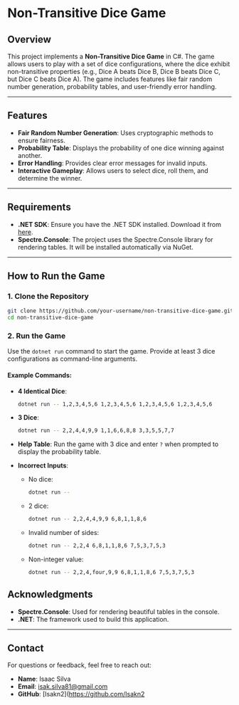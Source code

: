 # Non-Transitive Dice Game

## Overview
This project implements a **Non-Transitive Dice Game** in C#. The game allows users to play with a set of dice configurations, where the dice exhibit non-transitive properties (e.g., Dice A beats Dice B, Dice B beats Dice C, but Dice C beats Dice A). The game includes features like fair random number generation, probability tables, and user-friendly error handling.

---

## Features
- **Fair Random Number Generation**: Uses cryptographic methods to ensure fairness.
- **Probability Table**: Displays the probability of one dice winning against another.
- **Error Handling**: Provides clear error messages for invalid inputs.
- **Interactive Gameplay**: Allows users to select dice, roll them, and determine the winner.

---

## Requirements
- **.NET SDK**: Ensure you have the .NET SDK installed. Download it from [here](https://dotnet.microsoft.com/download).
- **Spectre.Console**: The project uses the Spectre.Console library for rendering tables. It will be installed automatically via NuGet.

---

## How to Run the Game

### 1. Clone the Repository
```bash
git clone https://github.com/your-username/non-transitive-dice-game.git
cd non-transitive-dice-game
```

### 2. Run the Game
Use the `dotnet run` command to start the game. Provide at least 3 dice configurations as command-line arguments.

#### Example Commands:
- **4 Identical Dice**:
  ```bash
  dotnet run -- 1,2,3,4,5,6 1,2,3,4,5,6 1,2,3,4,5,6 1,2,3,4,5,6
  ```

- **3 Dice**:
  ```bash
  dotnet run -- 2,2,4,4,9,9 1,1,6,6,8,8 3,3,5,5,7,7
  ```

- **Help Table**:
  Run the game with 3 dice and enter `?` when prompted to display the probability table.

- **Incorrect Inputs**:
  - No dice:
    ```bash
    dotnet run --
    ```
  - 2 dice:
    ```bash
    dotnet run -- 2,2,4,4,9,9 6,8,1,1,8,6
    ```
  - Invalid number of sides:
    ```bash
    dotnet run -- 2,2,4 6,8,1,1,8,6 7,5,3,7,5,3
    ```
  - Non-integer value:
    ```bash
    dotnet run -- 2,2,4,four,9,9 6,8,1,1,8,6 7,5,3,7,5,3
    ```


## Acknowledgments
- **Spectre.Console**: Used for rendering beautiful tables in the console.
- **.NET**: The framework used to build this application.

---

## Contact
For questions or feedback, feel free to reach out:
- **Name**: Isaac Silva
- **Email**: isak.silva81@gmail.com
- **GitHub**: [Isakn2](https://github.com/Isakn2